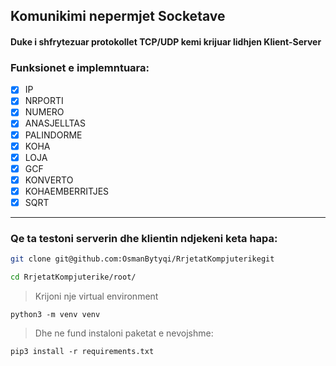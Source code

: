 ## Komunikimi nepermjet Socketave

#### Duke i shfrytezuar protokollet TCP/UDP kemi  krijuar lidhjen  Klient-Server

### Funksionet e implemntuara:
- [x] IP
- [x] NRPORTI
- [x] NUMERO
- [X] ANASJELLTAS
- [X] PALINDORME
- [X] KOHA
- [X] LOJA
- [X] GCF
- [X] KONVERTO
- [X] KOHAEMBERRITJES
- [X] SQRT

---

### Qe ta testoni serverin dhe klientin  ndjekeni keta hapa:

 ```sh
 git clone git@github.com:OsmanBytyqi/RrjetatKompjuterikegit
```

```sh
cd RrjetatKompjuterike/root/
```
> Krijoni nje virtual environment 
```
python3 -m venv venv
```
> Dhe ne fund instaloni paketat e nevojshme:

```
pip3 install -r requirements.txt
```



